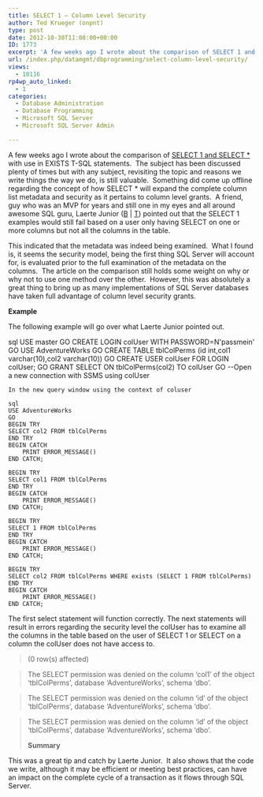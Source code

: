 ```yaml
---
title: SELECT 1 – Column Level Security
author: Ted Krueger (onpnt)
type: post
date: 2012-10-30T11:08:00+00:00
ID: 1773
excerpt: 'A few weeks ago I wrote about the comparison of SELECT 1 and SELECT * with use in EXISTS T-SQL statements.  The subject has been discussed plenty of times but with any subject, revisiting the topic and reasons we write things the way we do, is still val&hellip;'
url: /index.php/datamgmt/dbprogramming/select-column-level-security/
views:
  - 18116
rp4wp_auto_linked:
  - 1
categories:
  - Database Administration
  - Database Programming
  - Microsoft SQL Server
  - Microsoft SQL Server Admin

---
```

A few weeks ago I wrote about the comparison of [SELECT 1 and SELECT *][1] with use in EXISTS T-SQL statements.  The subject has been discussed plenty of times but with any subject, revisiting the topic and reasons we write things the way we do, is still valuable.  Something did come up offline regarding the concept of how SELECT * will expand the complete column list metadata and security as it pertains to column level grants.  A friend, guy who was an MVP for years and still one in my eyes and all around awesome SQL guru, Laerte Junior ([B][2] | [T][3]) pointed out that the SELECT 1 examples would still fail based on a user only having SELECT on one or more columns but not all the columns in the table.

This indicated that the metadata was indeed being examined.  What I found is, it seems the security model, being the first thing SQL Server will account for, is evaluated prior to the full examination of the metadata on the columns.  The article on the comparison still holds some weight on why or why not to use one method over the other.  However, this was absolutely a great thing to bring up as many implementations of SQL Server databases have taken full advantage of column level security grants.

**Example**

The following example will go over what Laerte Junior pointed out.

sql
USE master
GO
CREATE LOGIN colUser WITH PASSWORD=N'passmein'
GO
USE AdventureWorks
GO
CREATE TABLE tblColPerms (id int,col1 varchar(10),col2 varchar(10))
GO
CREATE USER colUser FOR LOGIN colUser;
GO
GRANT SELECT ON tblColPerms(col2) TO colUser
GO
--Open a new connection with SSMS using colUser
```
In the new query window using the context of coluser

sql
USE AdventureWorks
GO
BEGIN TRY
SELECT col2 FROM tblColPerms
END TRY
BEGIN CATCH
    PRINT ERROR_MESSAGE()
END CATCH;

BEGIN TRY
SELECT col1 FROM tblColPerms
END TRY
BEGIN CATCH
    PRINT ERROR_MESSAGE()
END CATCH;

BEGIN TRY
SELECT 1 FROM tblColPerms
END TRY
BEGIN CATCH
    PRINT ERROR_MESSAGE()
END CATCH;

BEGIN TRY
SELECT col2 FROM tblColPerms WHERE exists (SELECT 1 FROM tblColPerms)
END TRY
BEGIN CATCH
    PRINT ERROR_MESSAGE()
END CATCH;
```
The first select statement will function correctly. The next statements will result in errors regarding the security level the colUser has to examine all the columns in the table based on the user of SELECT 1 or SELECT on a column the colUser does not have access to.

> (0 row(s) affected)
  
> The SELECT permission was denied on the column &#8216;col1&#8217; of the object &#8216;tblColPerms&#8217;, database &#8216;AdventureWorks&#8217;, schema &#8216;dbo&#8217;.
  
> The SELECT permission was denied on the column &#8216;id&#8217; of the object &#8216;tblColPerms&#8217;, database &#8216;AdventureWorks&#8217;, schema &#8216;dbo&#8217;.
  
> The SELECT permission was denied on the column &#8216;id&#8217; of the object &#8216;tblColPerms&#8217;, database &#8216;AdventureWorks&#8217;, schema &#8216;dbo&#8217;.</p>
**Summary**

This was a great tip and catch by Laerte Junior.  It also shows that the code we write, although it may be efficient or meeting best practices, can have an impact on the complete cycle of a transaction as it flows through SQL Server.

 [1]: /index.php/DataMgmt/DBAdmin/MSSQLServerAdmin/select-vs-select-1-with
 [2]: http://shellyourexperience.com/
 [3]: http://twitter.com/LaerteSQLDBA
